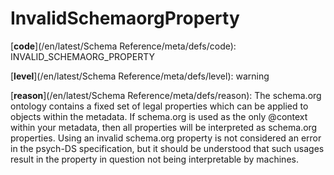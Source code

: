 # InvalidSchemaorgProperty

[**code**](/en/latest/Schema Reference/meta/defs/code): INVALID_SCHEMAORG_PROPERTY

[**level**](/en/latest/Schema Reference/meta/defs/level): warning

[**reason**](/en/latest/Schema Reference/meta/defs/reason): The schema.org ontology contains a fixed set of legal properties which can be applied to objects within the metadata. If schema.org is used as the only @context within your metadata, then all properties will be interpreted as schema.org properties. Using an invalid schema.org property is not considered an error in the psych-DS specification, but it should be understood that such usages result in the property in question not being interpretable by machines.